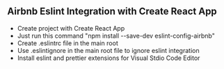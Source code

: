 ## Airbnb Eslint Integration with Create React App

- Create project with Create React App
- Just run this command "npm install --save-dev eslint-config-airbnb"
- Create .eslintrc file in the main root
- Use .eslintignore in the main root file to ignore eslint integration
- Install eslint and prettier extensions for Visual Stdio Code Editor
